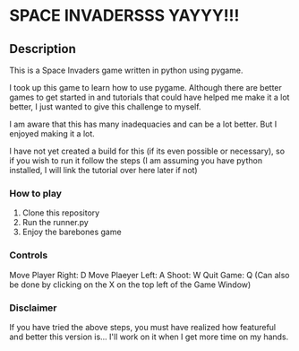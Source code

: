 # SPACE INVADERSSS YAYYY!!!

## Description

This is a Space Invaders game written in python using pygame.

I took up this game to learn how to use pygame. Although there are better games to get started in and tutorials that could have helped me make it a lot better, I just wanted to give this challenge to myself.

I am aware that this has many inadequacies and can be a lot better. But I enjoyed making it a lot.

I have not yet created a build for this (if its even possible or necessary), so if you wish to run it follow the steps (I am assuming you have python installed, I will link the tutorial over here later if not)

### How to play

1. Clone this repository
2. Run the runner.py
3. Enjoy the barebones game

### Controls

Move Player Right: D
Move Plaeyer Left: A
Shoot: W
Quit Game: Q (Can also be done by clicking on the X on the top left of the Game Window)

### Disclaimer

If you have tried the above steps, you must have realized how featureful and better this version is... I'll work on it when I get more time on my hands.